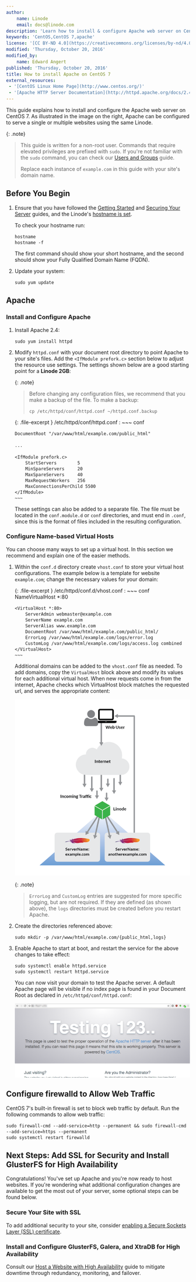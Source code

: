 ```yaml
---
author:
    name: Linode
    email: docs@linode.com
description: 'Learn how to install & configure Apache web server on Centos 7 on a Linode.'
keywords: 'CentOS,CentOS 7,apache'
license: '[CC BY-ND 4.0](https://creativecommons.org/licenses/by-nd/4.0)'
modified: 'Thursday, October 20, 2016'
modified_by:
    name: Edward Angert
published: 'Thursday, October 20, 2016'
title: How to install Apache on CentOS 7
external_resources:
 - '[CentOS Linux Home Page](http://www.centos.org/)'
 - '[Apache HTTP Server Documentation](http://httpd.apache.org/docs/2.4/)'
---
```


This guide explains how to install and configure the Apache web server on CentOS 7. As illustrated in the image on the right, Apache can be configured to serve a single or multiple websites using the same Linode.

{: .note}
>
>This guide is written for a non-root user. Commands that require elevated privileges are prefixed with `sudo`. If you're not familiar with the `sudo` command, you can check our [Users and Groups](/docs/tools-reference/linux-users-and-groups) guide.
>
>Replace each instance of `example.com` in this guide with your site's domain name.

## Before You Begin

1.  Ensure that you have followed the [Getting Started](/docs/getting-started) and [Securing Your Server](/docs/security/securing-your-server) guides, and the Linode's [hostname is set](/docs/getting-started#setting-the-hostname).

    To check your hostname run:

        hostname
        hostname -f

    The first command should show your short hostname, and the second should show your Fully Qualified Domain Name (FQDN).

2.  Update your system:

        sudo yum update

## Apache

### Install and Configure Apache

1.  Install Apache 2.4:

        sudo yum install httpd

2.  Modify `httpd.conf` with your document root directory to point Apache to your site's files. Add the `<IfModule prefork.c>` section below to adjust the resource use settings. The settings shown below are a good starting point for a **Linode 2GB**:

    {: .note}
    >
    > Before changing any configuration files, we recommend that you make a backup of the file. To make a backup:
    >
    >     cp /etc/httpd/conf/httpd.conf ~/httpd.conf.backup

    {: .file-excerpt }
    /etc/httpd/conf/httpd.conf
    :   ~~~ conf

        DocumentRoot "/var/www/html/example.com/public_html"
        
        ...
        
        <IfModule prefork.c>
            StartServers        5
            MinSpareServers     20
            MaxSpareServers     40
            MaxRequestWorkers   256
            MaxConnectionsPerChild 5500
        </IfModule>
        ~~~

    These settings can also be added to a separate file. The file must be located in the `conf.module.d` or `conf` directories, and must end in `.conf`, since this is the format of files included in the resulting configuration.

### Configure Name-based Virtual Hosts

You can choose many ways to set up a virtual host. In this section we recommend and explain one of the easier methods.

1.  Within the `conf.d` directory create `vhost.conf` to store your virtual host configurations. The example below is a template for website `example.com`; change the necessary values for your domain:

    {: .file-excerpt }
    /etc/httpd/conf.d/vhost.conf
    :   ~~~ conf
        NameVirtualHost *:80
        
        <VirtualHost *:80>
            ServerAdmin webmaster@example.com
            ServerName example.com
            ServerAlias www.example.com
            DocumentRoot /var/www/html/example.com/public_html/
            ErrorLog /var/www/html/example.com/logs/error.log
            CustomLog /var/www/html/example.com/logs/access.log combined
        </VirtualHost>
        ~~~

    Additional domains can be added to the `vhost.conf` file as needed. To add domains, copy the `VirtualHost` block above and modify its values for each additional virtual host. When new requests come in from the internet, Apache checks which VirtualHost block matches the requested url, and serves the appropriate content:

    ![Apache VirtualHost Traffic Flow](/docs/assets/apache-vhost-flow.png "Apache VirtualHost Traffic Flow")

    {: .note}
    >
    >`ErrorLog` and `CustomLog` entries are suggested for more specific logging, but are not required. If they are defined (as shown above), the `logs` directories must be created before you restart Apache.

2.  Create the directories referenced above:

        sudo mkdir -p /var/www/html/example.com/{public_html,logs}

3.  Enable Apache to start at boot, and restart the service for the above changes to take effect:

        sudo systemctl enable httpd.service
        sudo systemctl restart httpd.service

    You can now visit your domain to test the Apache server. A default Apache page will be visible if no index page is found in your Document Root as declared in `/etc/httpd/conf/httpd.conf`:

    ![Apache on CentOS 7 Welcome Screen](/docs/assets/centos7-apache-welcome.png "Welcome to Apache on CentOS 7")

## Configure firewalld to Allow Web Traffic

CentOS 7's built-in firewall is set to block web traffic by default. Run the following commands to allow web traffic:

    sudo firewall-cmd --add-service=http --permanent && sudo firewall-cmd --add-service=https --permanent 
    sudo systemctl restart firewalld

## Next Steps: Add SSL for Security and Install GlusterFS for High Availability

Congratulations! You've set up Apache and you're now ready to host websites. If you're wondering what additional configuration changes are available to get the most out of your server, some optional steps can be found below.

### Secure Your Site with SSL

To add additional security to your site, consider [enabling a Secure Sockets Layer (SSL) certificate](/docs/security/ssl/ssl-apache2-centos).

### Install and Configure GlusterFS, Galera, and XtraDB for High Availability

Consult our [Host a Website with High Availability](/docs/websites/host-a-website-with-high-availability) guide to mitigate downtime through redundancy, monitoring, and failover.
